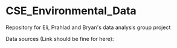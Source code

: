 # CSE_Environmental_Data
Repository for Eli, Prahlad and Bryan's data analysis group project

Data sources (Link should be fine for here):
